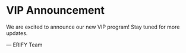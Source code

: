 # VIP Announcement

We are excited to announce our new VIP program! Stay tuned for more updates.

— ERIFY Team